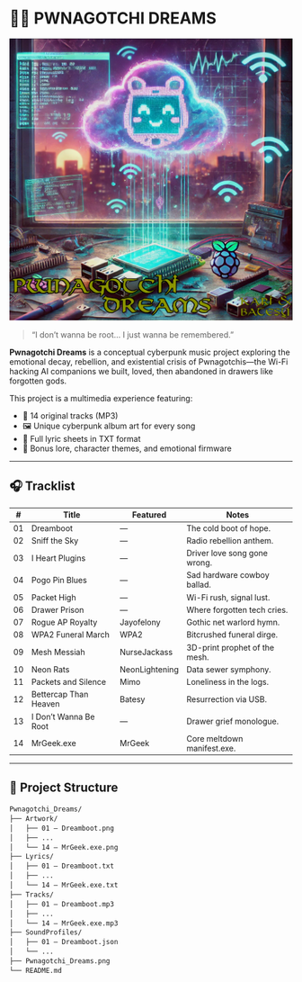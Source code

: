 # 🧠💀 PWNAGOTCHI DREAMS

![Pwnagotchi Dreams Album Art](https://raw.githubusercontent.com/karialo/Pwnagotchi_Dreams/refs/heads/main/Pwnagotchi%20Dreams.png)
> “I don’t wanna be root… I just wanna be remembered.”

**Pwnagotchi Dreams** is a conceptual cyberpunk music project exploring the emotional decay, rebellion, and existential crisis of Pwnagotchis—the Wi-Fi hacking AI companions we built, loved, then abandoned in drawers like forgotten gods.

This project is a multimedia experience featuring:
- 🎵 14 original tracks (MP3)
- 🖼️ Unique cyberpunk album art for every song
- 📜 Full lyric sheets in TXT format
- 🧃 Bonus lore, character themes, and emotional firmware

---

## 🎧 Tracklist

| #  | Title                         | Featured         | Notes                          |
|----|-------------------------------|------------------|--------------------------------|
| 01 | Dreamboot                    | —                | The cold boot of hope.         |
| 02 | Sniff the Sky               | —                | Radio rebellion anthem.        |
| 03 | I Heart Plugins             | —                | Driver love song gone wrong.   |
| 04 | Pogo Pin Blues              | —                | Sad hardware cowboy ballad.    |
| 05 | Packet High                 | —                | Wi-Fi rush, signal lust.       |
| 06 | Drawer Prison               | —                | Where forgotten tech cries.    |
| 07 | Rogue AP Royalty            | Jayofelony        | Gothic net warlord hymn.       |
| 08 | WPA2 Funeral March          | WPA2              | Bitcrushed funeral dirge.      |
| 09 | Mesh Messiah                | NurseJackass      | 3D-print prophet of the mesh.  |
| 10 | Neon Rats                   | NeonLightening    | Data sewer symphony.           |
| 11 | Packets and Silence         | Mimo              | Loneliness in the logs.        |
| 12 | Bettercap Than Heaven       | Batesy            | Resurrection via USB.          |
| 13 | I Don’t Wanna Be Root       | —                | Drawer grief monologue.        |
| 14 | MrGeek.exe                  | MrGeek            | Core meltdown manifest.exe.    |

---

## 📁 Project Structure

```bash
Pwnagotchi_Dreams/
├── Artwork/
│   ├── 01 – Dreamboot.png
│   ├── ...
│   └── 14 – MrGeek.exe.png
├── Lyrics/
│   ├── 01 – Dreamboot.txt
│   ├── ...
│   └── 14 – MrGeek.exe.txt
├── Tracks/
│   ├── 01 – Dreamboot.mp3
│   ├── ...
│   └── 14 – MrGeek.exe.mp3
├── SoundProfiles/
│   ├── 01 – Dreamboot.json
│   └── ...
├── Pwnagotchi_Dreams.png
└── README.md
